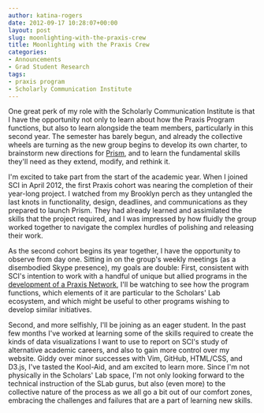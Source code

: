 ```yaml
---
author: katina-rogers
date: 2012-09-17 10:28:07+00:00
layout: post
slug: moonlighting-with-the-praxis-crew
title: Moonlighting with the Praxis Crew
categories:
- Announcements
- Grad Student Research
tags:
- praxis program
- Scholarly Communication Institute
---
```


One great perk of my role with the Scholarly Communication Institute is that I have the opportunity not only to learn about how the Praxis Program functions, but also to learn alongside the team members, particularly in this second year. The semester has barely begun, and already the collective wheels are turning as the new group begins to develop its own charter, to brainstorm new directions for [Prism](http://prism.scholarslab.org/), and to learn the fundamental skills they'll need as they extend, modify, and rethink it.

I'm excited to take part from the start of the academic year. When I joined SCI in April 2012, the first Praxis cohort was nearing the completion of their year-long project. I watched from my Brooklyn perch as they untangled the last knots in functionality, design, deadlines, and communications as they prepared to launch Prism. They had already learned and assimilated the skills that the project required, and I was impressed by how fluidly the group worked together to navigate the complex hurdles of polishing and releasing their work. 

As the second cohort begins its year together, I have the opportunity to observe from day one. Sitting in on the group's weekly meetings (as a disembodied Skype presence), my goals are double: First, consistent with SCI's intention to work with a handful of unique but allied programs in the [development of a Praxis Network](http://uvasci.org/current-work/graduate-education/), I'll be watching to see how the program functions, which elements of it are particular to the Scholars' Lab ecosystem, and which might be useful to other programs wishing to develop similar initiatives. 

Second, and more selfishly, I'll be joining as an eager student. In the past few months I've worked at learning some of the skills required to create the kinds of data visualizations I want to use to report on SCI's study of alternative academic careers, and also to gain more control over my website. Giddy over minor successes with Vim, GitHub, HTML/CSS, and D3.js, I've tasted the Kool-Aid, and am excited to learn more. Since I'm not physically in the Scholars' Lab space, I'm not only looking forward to the technical instruction of the SLab gurus, but also (even more) to the collective nature of the process as we all go a bit out of our comfort zones, embracing the challenges and failures that are a part of learning new skills. 
